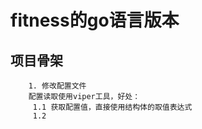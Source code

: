 # fitness的go语言版本
项目骨架 
--
```
    1. 修改配置文件
    配置读取使用viper工具，好处：
     1.1 获取配置值，直接使用结构体的取值表达式
     1.2 
```


